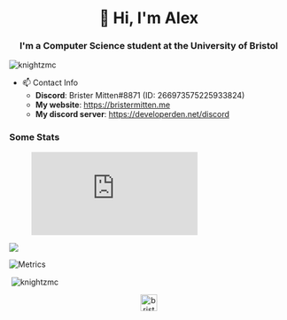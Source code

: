 <h1 align="center">👋 Hi, I'm Alex</h1>
<h3 align="center">I'm a Computer Science student at the University of Bristol</h3>

<p align="left"> <img src="https://komarev.com/ghpvc/?username=knightzmc" alt="knightzmc" /> </p>


- 📫 Contact Info
  * **Discord**: Brister Mitten#8871 (ID: 266973575225933824)
  * **My website**: https://bristermitten.me
  * **My discord server**: https://developerden.net/discord

<h3> Some Stats </h3>
<figure><embed src="https://wakatime.com/share/@511a2cb2-7c10-49fe-b4c4-ac360bc625ee/987a3ff8-8a29-4cc1-8a1c-0bbf1c460a4a.svg"></embed></figure>

<img src="https://github-profile-trophy.vercel.app/?username=knightzmc&theme=onedark" />

![Metrics](https://metrics.lecoq.io/knightzmc?template=classic&activity=1&languages=1&followup=1&isocalendar=1&activity.limit=5&activity.days=14&activity.filter=all&isocalendar.duration=full-year&languages.colors=github&languages.threshold=0%25&config.timezone=Europe%2FLondon&config.animated=true)

<p>&nbsp;<img align="center" src="https://github-readme-stats.vercel.app/api?username=knightzmc&show_icons=true&theme=onedark" alt="knightzmc" /></p>

<p align="center">
<a href="https://twitter.com/bristermitten" target="blank"><img align="center" src="https://cdn.jsdelivr.net/npm/simple-icons@3.0.1/icons/twitter.svg" alt="bristermitten" height="30" width="30" /></a>
</p>
